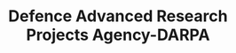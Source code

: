 ---
title: "Defence Advanced Research Projects Agency-DARPA"

categories: ['']

tags: ['Defence', 'Advanced', 'Research', 'Projects', 'Agency', 'DARPA']

arwords: 'وكالة مشروعات اﻷبحاث الدفاعية المتقدمة'

arexps: []

enwords: ['Defence Advanced Research Projects Agency-DARPA']

enexps: []

arlexicons: 'و'

enlexicons: 'D'

authors: ['Ruqayya Roshdy']

translators: ['X']

citations: 'تطبيقات أساسية في المعالجة الآلية للغة العربية'

sources: 'مركز الملك عبدالله بن عبدالعزيز الدولي لخدمة اللغة العربية'

slug: ""
---